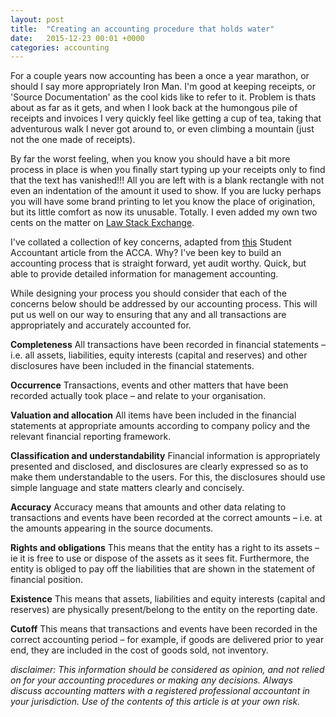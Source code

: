 ```yaml
---
layout: post
title:  "Creating an accounting procedure that holds water"
date:   2015-12-23 00:01 +0000
categories: accounting
---
```


For a couple years now accounting has been a once a year marathon, or should I say more appropriately Iron Man. I'm good at keeping receipts, or 'Source Documentation' as the cool kids like to refer to it. Problem is thats about as far as it gets, and when I look back at the humongous pile of receipts and invoices I very quickly feel like getting a cup of tea, taking that adventurous walk I never got around to, or even climbing a mountain (just not the one made of receipts).

By far the worst feeling, when you know you should have a bit more process in place is when you finally start typing up your receipts only to find that the text has vanished!!! All you are left with is a blank rectangle with not even an indentation of the amount it used to show. If you are lucky perhaps you will have some brand printing to let you know the place of origination, but its little comfort as now its unusable. Totally. I even added my own two cents on the matter on [Law Stack Exchange][law-stack-exchange].

I've collated a collection of key concerns, adapted from [this][sa-acca] Student Accountant article from the ACCA. Why? I've been key to build an accounting process that is straight forward, yet audit worthy. Quick, but able to provide detailed information for management accounting.

While designing your process you should consider that each of the concerns below should be addressed by our accounting process. This will put us well on our way to ensuring that any and all transactions are appropriately and accurately accounted for.

**Completeness**
All transactions have been recorded in  financial statements – i.e. all assets, liabilities, equity interests (capital and reserves) and other disclosures have been included in the financial statements. 

**Occurrence**
Transactions, events and other matters that have been recorded actually took place – and relate to your organisation.

**Valuation and allocation**
All items have been included in the financial statements at appropriate amounts according to company policy and the relevant financial reporting framework. 

**Classification and understandability**
Financial information is appropriately presented and disclosed, and disclosures are clearly expressed so as to make them understandable to the users. For this, the disclosures should use simple language and state matters clearly and concisely. 

**Accuracy**
Accuracy means that amounts and other data relating to transactions and events have been recorded at the correct amounts – i.e. at the amounts appearing in the source documents. 

**Rights and obligations**
This means that the entity has a right to its assets – ie it is free to use or dispose of the assets as it sees fit. Furthermore, the entity is obliged to pay off the liabilities that are shown in the statement of financial position. 

**Existence** 
This means that assets, liabilities and equity interests (capital and reserves) are physically present/belong to the entity on the reporting date. 

**Cutoff**
This means that transactions and events have been recorded in the correct accounting period – for example, if goods are delivered prior to year end, they are included in the cost of goods sold, not inventory. 


_disclaimer: This information should be considered as opinion, and not relied on for your accounting procedures or making any decisions. Always discuss accounting matters with a registered professional accountant in your jurisdiction. Use of the contents of this article is at your own risk._


[law-stack-exchange]: http://law.stackexchange.com/questions/424/disappearing-ink-on-receipts-do-sellers-have-to-make-the-receipt-that-is-visibl/5986#5986
[sa-acca]: http://www.accaglobal.com/content/dam/acca/global/PDF-students/2012s/sa_nov12_fau_f8_audit_procedures.pdf